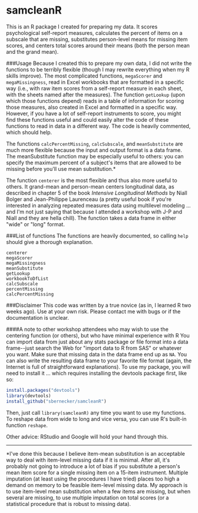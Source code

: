 # samcleanR
This is an R package I created for preparing my data. It scores psychological self-report measures, calculates the percent of items on a subscale that are missing, substitutes person-level means for missing item scores, and centers total scores around their means (both the person mean and the grand mean). 

###Usage
Because I created this to prepare my own data, I did not write the functions to be terribly flexible (though I may rewrite everything when my R skills improve). The most complicated functions, `megaScorer` and `megaMissingness`, read in Excel workbooks that are formatted in a specific way (i.e., with raw item scores from a self-report measure in each sheet, with the sheets named after the measures). The function `getLookup` (upon which those functions depend) reads in a table of information for scoring those measures, also created in Excel and formatted in a specific way. However, if you have a lot of self-report instruments to score, you might find these functions useful and could easily alter the code of these functions to read in data in a different way. The code is heavily commented, which should help. 

The functions `calcPercentMissing`, `calcSubscale`, and `meanSubstitute` are much more flexible because the input and output format is a data frame. The meanSubstitute function may be especially useful to others: you can specify the maximum percent of a subject's items that are allowed to be missing before you'll use mean substitution.\* 

The function `centerer` is the most flexible and thus also more useful to others. It grand-mean and person-mean centers longitudinal data, as described in chapter 5 of the book *Intensive Longitudinal Methods* by Niall Bolger and Jean-Philippe Laurenceau (a pretty useful book if you're interested in analyzing repeated measures data using multilevel modeling ... and I'm not just saying that because I attended a workshop with J-P and Niall and they are hella chill). The function takes a data frame in either "wide" or "long" format. 

###List of functions
The functions are heavily documented, so calling `help` should give a thorough explanation. 
```
centerer
megaScorer
megaMissingness
meanSubstitute
getLookup
workbookToDfList
calcSubscale
percentMissing
calcPercentMissing
```
###Disclaimer
This code was written by a true novice (as in, I learned R two weeks ago). Use at your own risk. Please contact me with bugs or if the documentation is unclear. 

####A note to other workshop attendees who may wish to use the centering function (or others), but who have minimal experience with R
You can import data from just about any stats package or file format into a data frame--just search the Web for "import data to R from SAS" or whatever you want. Make sure that missing data in the data frame end up as `NA`. You can also write the resulting data frame to your favorite file format (again, the Internet is full of straightforward explanations). To use my package, you will need to install it ... which requires installing the devtools package first, like so: 
```r
install.packages("devtools")
library(devtools)
install_github("sbernecker/samcleanR")
```
Then, just call `library(samcleanR)` any time you want to use my functions. To reshape data from wide to long and vice versa, you can use R's built-in function `reshape`. 

Other advice: RStudio and Google will hold your hand through this. 
***
\*I've done this because I believe item-mean substitution is an acceptable way to deal with item-level missing data if it is minimal. After all, it's probably not going to introduce a lot of bias if you substitute a person's mean item score for a single missing item on a 15-item instrument. Multiple imputation (at least using the procedures I have tried) places too high a demand on memory to be feasible item-level missing data. My approach is to use item-level mean substitution when a few items are missing, but when several are missing, to use multiple imputation on total scores (or a statistical procedure that is robust to missing data). 


